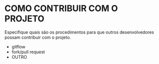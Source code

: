 # COMO CONTRIBUIR COM O PROJETO

Especifique quais são os procedimentos para
que outros desenvolvedores possam contribuir
com o projeto.

<ul>
    <li> gitflow </li>
    <li> fork/pull request </li>
    <li> OUTRO </li>
</ul>

